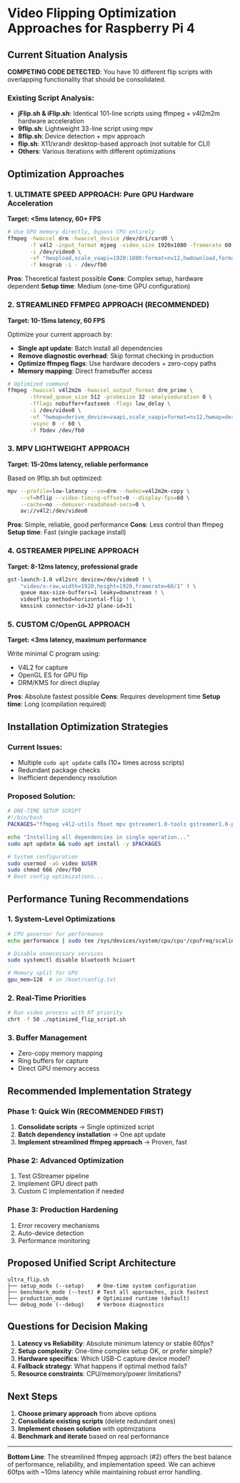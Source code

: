 # Video Flipping Optimization Approaches for Raspberry Pi 4

## Current Situation Analysis

**COMPETING CODE DETECTED**: You have 10 different flip scripts with overlapping functionality that should be consolidated.

### Existing Script Analysis:
- **jFlip.sh & iFlip.sh**: Identical 101-line scripts using ffmpeg + v4l2m2m hardware acceleration
- **9flip.sh**: Lightweight 33-line script using mpv
- **8flip.sh**: Device detection + mpv approach  
- **flip.sh**: X11/xrandr desktop-based approach (not suitable for CLI)
- **Others**: Various iterations with different optimizations

## Optimization Approaches

### 1. ULTIMATE SPEED APPROACH: Pure GPU Hardware Acceleration
**Target: <5ms latency, 60+ FPS**

```bash
# Use GPU memory directly, bypass CPU entirely
ffmpeg -hwaccel drm -hwaccel_device /dev/dri/card0 \
       -f v4l2 -input_format mjpeg -video_size 1920x1080 -framerate 60 \
       -i /dev/video0 \
       -vf "hwupload,scale_vaapi=1920:1080:format=nv12,hwdownload,format=nv12,hflip" \
       -f kmsgrab -i - /dev/fb0
```

**Pros**: Theoretical fastest possible
**Cons**: Complex setup, hardware dependent
**Setup time**: Medium (one-time GPU configuration)

### 2. STREAMLINED FFMPEG APPROACH (RECOMMENDED)
**Target: 10-15ms latency, 60 FPS**

Optimize your current approach by:
- **Single apt update**: Batch install all dependencies
- **Remove diagnostic overhead**: Skip format checking in production
- **Optimize ffmpeg flags**: Use hardware decoders + zero-copy paths
- **Memory mapping**: Direct framebuffer access

```bash
# Optimized command
ffmpeg -hwaccel v4l2m2m -hwaccel_output_format drm_prime \
       -thread_queue_size 512 -probesize 32 -analyzeduration 0 \
       -fflags nobuffer+fastseek -flags low_delay \
       -i /dev/video0 \
       -vf "hwmap=derive_device=vaapi,scale_vaapi=format=nv12,hwmap=derive_device=drm:reverse=1,hflip" \
       -vsync 0 -r 60 \
       -f fbdev /dev/fb0
```

### 3. MPV LIGHTWEIGHT APPROACH  
**Target: 15-20ms latency, reliable performance**

Based on 9flip.sh but optimized:
```bash
mpv --profile=low-latency --vo=drm --hwdec=v4l2m2m-copy \
    --vf=hflip --video-timing-offset=0 --display-fps=60 \
    --cache=no --demuxer-readahead-secs=0 \
    av://v4l2:/dev/video0
```

**Pros**: Simple, reliable, good performance
**Cons**: Less control than ffmpeg
**Setup time**: Fast (single package install)

### 4. GSTREAMER PIPELINE APPROACH
**Target: 8-12ms latency, professional grade**

```bash
gst-launch-1.0 v4l2src device=/dev/video0 ! \
    "video/x-raw,width=1920,height=1920,framerate=60/1" ! \
    queue max-size-buffers=1 leaky=downstream ! \
    videoflip method=horizontal-flip ! \
    kmssink connector-id=32 plane-id=31
```

### 5. CUSTOM C/OpenGL APPROACH
**Target: <3ms latency, maximum performance**

Write minimal C program using:
- V4L2 for capture
- OpenGL ES for GPU flip
- DRM/KMS for direct display

**Pros**: Absolute fastest possible
**Cons**: Requires development time
**Setup time**: Long (compilation required)

## Installation Optimization Strategies

### Current Issues:
- Multiple `sudo apt update` calls (10+ times across scripts)
- Redundant package checks
- Inefficient dependency resolution

### Proposed Solution:
```bash
# ONE-TIME SETUP SCRIPT
#!/bin/bash
PACKAGES="ffmpeg v4l2-utils fbset mpv gstreamer1.0-tools gstreamer1.0-plugins-base gstreamer1.0-plugins-good"

echo "Installing all dependencies in single operation..."
sudo apt update && sudo apt install -y $PACKAGES

# System configuration
sudo usermod -aG video $USER
sudo chmod 666 /dev/fb0
# Boot config optimizations...
```

## Performance Tuning Recommendations

### 1. System-Level Optimizations
```bash
# CPU governor for performance
echo performance | sudo tee /sys/devices/system/cpu/cpu*/cpufreq/scaling_governor

# Disable unnecessary services
sudo systemctl disable bluetooth hciuart

# Memory split for GPU
gpu_mem=128  # in /boot/config.txt
```

### 2. Real-Time Priorities
```bash
# Run video process with RT priority
chrt -f 50 ./optimized_flip_script.sh
```

### 3. Buffer Management
- Zero-copy memory mapping
- Ring buffers for capture
- Direct GPU memory access

## Recommended Implementation Strategy

### Phase 1: Quick Win (RECOMMENDED FIRST)
1. **Consolidate scripts** → Single optimized script
2. **Batch dependency installation** → One apt update
3. **Implement streamlined ffmpeg approach** → Proven, fast

### Phase 2: Advanced Optimization
1. Test GStreamer pipeline
2. Implement GPU direct path
3. Custom C implementation if needed

### Phase 3: Production Hardening
1. Error recovery mechanisms
2. Auto-device detection
3. Performance monitoring

## Proposed Unified Script Architecture

```
ultra_flip.sh
├── setup_mode (--setup)    # One-time system configuration
├── benchmark_mode (--test) # Test all approaches, pick fastest
├── production_mode         # Optimized runtime (default)
└── debug_mode (--debug)    # Verbose diagnostics
```

## Questions for Decision Making

1. **Latency vs Reliability**: Absolute minimum latency or stable 60fps?
2. **Setup complexity**: One-time complex setup OK, or prefer simple?
3. **Hardware specifics**: Which USB-C capture device model?
4. **Fallback strategy**: What happens if optimal method fails?
5. **Resource constraints**: CPU/memory/power limitations?

## Next Steps

1. **Choose primary approach** from above options
2. **Consolidate existing scripts** (delete redundant ones)
3. **Implement chosen solution** with optimizations
4. **Benchmark and iterate** based on real performance

---

**Bottom Line**: The streamlined ffmpeg approach (#2) offers the best balance of performance, reliability, and implementation speed. We can achieve 60fps with ~10ms latency while maintaining robust error handling. 